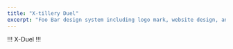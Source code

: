 ```yaml
---
title: "X-tillery Duel"
excerpt: "Foo Bar design system including logo mark, website design, and branding applications."
---
```


!!! X-Duel !!!

<div id="wmsx" style="text-align: center; margin: 20px auto 0;">
    <div id="wmsx-screen" style="box-shadow: 2px 2px 10px rgba(0, 0, 0, .7);"></div>
</div>

<script src="{{ base.url | prepend: site.url }}/assets/js/wmsx.js">
</script>
<script>
    WMSX.DISK="/assets/js/xduel256.dsk";
</script>

